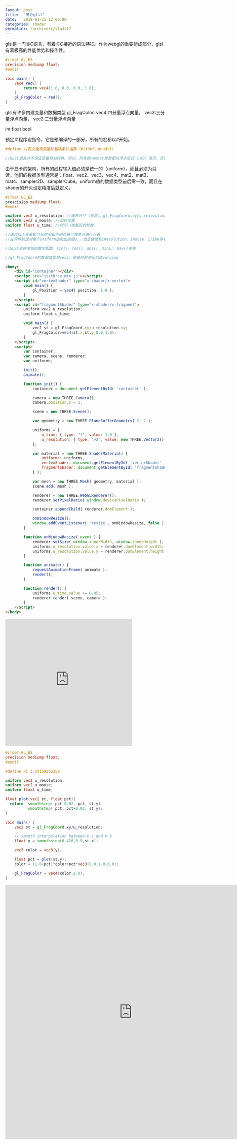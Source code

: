 ```yaml
---
layout: post
title:  "简介glsl"
date:   2018-01-31 12:00:00
categories: shader
permalink: /archivers/stuJs17
---
```


glsl是一门类C语言，有着与C接近的语法特征。作为webgl的重要组成部分，glsl有着极高的性能优势和操作性。

```GLSL
#ifdef GL_ES
precision mediump float;
#endif

void main() {
    vec4 red() {
        return vec4(1.0, 0.0, 0.0, 1.0);
    }
    gl_FragColor = red();
}
```
glsl有许多内建变量和数据类型
gl_FragColor:
vec4:四分量浮点向量，
vec3:三分量浮点向量，
vec2:二分量浮点向量

int
float
bool

预定义程序宏指令，它是预编译的一部分，所有的宏都以#开始。
```GLSL
#define //定义全局变量和基础条件运算（#ifdef、#endif）

//GLSL语言并不保证变量自动转换。所以，所有的number类型都以浮点形式（.00）表示，否则可能编译出错。
```

由于显卡的架构，所有的线程输入值必须是统一的（uniform），而且必须为只读。他们的数据类型通常是：float、vec2、vec3、vec4、mat2、mat3、mat4、sampler2D、samplerCube。uniform值的数据类型前后需一致，而且在shader的开头设定精度后就定义。

```GLSL
#ifdef GL_ES
prescision mediump float;
#endif

uniform vec2 u_resolution; //画布尺寸（宽高），gl_FragCoord.xy/u_resolution 就归一化了每个像素点的坐标，gl_FragColor.x（.y）
uniform vec2 u_mouse; //鼠标位置
uniform float u_time; //时间（加载后的秒数）

//通过以上变量即可从时间和空间对每个像素点进行计算
//业界传统是对每个uniform值前加前缀u_，但是依然有iResolution、iMouse、iTime等名字（ShaderToy.com）

//GLSL支持常规的数学函数，sin()、cos()、abs()、min()、max()等等

//gl_FragCoord的数据类型是vec4，但是他是变化的值varying
```

```html
<body>
    <div id="container"></div>
    <script src="js/three.min.js"></script>
    <script id="vertexShader" type="x-shader/x-vertex">
        void main() {
            gl_Position = vec4( position, 1.0 );
        }
    </script>
    <script id="fragmentShader" type="x-shader/x-fragment">
        uniform vec2 u_resolution;
        uniform float u_time;

        void main() {
            vec2 st = gl_FragCoord.xy/u_resolution.xy;
            gl_FragColor=vec4(st.x,st.y,0.0,1.0);
        }
    </script>
    <script>
        var container;
        var camera, scene, renderer;
        var uniforms;

        init();
        animate();

        function init() {
            container = document.getElementById( 'container' );

            camera = new THREE.Camera();
            camera.position.z = 1;

            scene = new THREE.Scene();

            var geometry = new THREE.PlaneBufferGeometry( 2, 2 );

            uniforms = {
                u_time: { type: "f", value: 1.0 },
                u_resolution: { type: "v2", value: new THREE.Vector2() }
            };

            var material = new THREE.ShaderMaterial( {
                uniforms: uniforms,
                vertexShader: document.getElementById( 'vertexShader' ).textContent,
                fragmentShader: document.getElementById( 'fragmentShader' ).textContent
            } );

            var mesh = new THREE.Mesh( geometry, material );
            scene.add( mesh );

            renderer = new THREE.WebGLRenderer();
            renderer.setPixelRatio( window.devicePixelRatio );

            container.appendChild( renderer.domElement );

            onWindowResize();
            window.addEventListener( 'resize', onWindowResize, false );
        }

        function onWindowResize( event ) {
            renderer.setSize( window.innerWidth, window.innerHeight );
            uniforms.u_resolution.value.x = renderer.domElement.width;
            uniforms.u_resolution.value.y = renderer.domElement.height;
        }

        function animate() {
            requestAnimationFrame( animate );
            render();
        }

        function render() {
            uniforms.u_time.value += 0.05;
            renderer.render( scene, camera );
        }
    </script>
</body>
```
<iframe src="https://hopepdm.github.io/webgl/shaders.html" width='400px' height='400px' frameborder='0' srolling='no'> </iframe>

```GLSL
#ifdef GL_ES
precision mediump float;
#endif

#define PI 3.14159265359

uniform vec2 u_resolution;
uniform vec2 u_mouse;
uniform float u_time;

float plot(vec2 st, float pct){
  return  smoothstep( pct-0.02, pct, st.y) -
          smoothstep( pct, pct+0.02, st.y);
}

void main() {
    vec2 st = gl_FragCoord.xy/u_resolution;

    // Smooth interpolation between 0.1 and 0.9
    float y = smoothstep(0.428,0.9,st.x);

    vec3 color = vec3(y);

    float pct = plot(st,y);
    color = (1.0-pct)*color+pct*vec3(0.0,1.0,0.0);

    gl_FragColor = vec4(color,1.0);
}

```

<iframe src="http://thebookofshaders.com/edit.php?log=180201033618" width='800px' height='800px' frameborder='0' srolling='no'> </iframe>